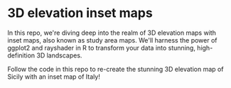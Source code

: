 # 3D elevation inset maps
In this repo, we're diving deep into the realm of 3D elevation maps with inset maps, also known as study area maps. We'll harness the power of ggplot2 and rayshader in R to transform your data into stunning, high-definition 3D landscapes.

Follow the code in this repo to re-create the stunning 3D elevation map of Sicily with an inset map of Italy!


